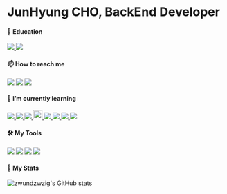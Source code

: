 # JunHyung CHO, BackEnd Developer
#### 🏫 Education
<a href="https://github.com/wecode-bootcamp-korea" style="display: inline">
    <img src="https://img.shields.io/badge/>WECODE-000000?style=flat-square&logo=WECODE&logoColor=white"/>
</a>

<a href="https://blog.naver.com/udemy-wjtb" style="display: inline">
    <img src="https://img.shields.io/badge/WoongjinThinkbigXUdemy_STATERS-A435F0?style=flat-square&logo=Udemy&logoColor=white"/>
</a>

#### 📫 How to reach me 

<a href="https://velog.io/@amoeba25" style="display: inline">
    <img src="https://img.shields.io/badge/Velog-20C997?style=flat-square&logo=Velog&logoColor=white"/>
</a>
<a href="mailto:amoeba8282@gmail.com" style="display: inline">
    <img src="https://img.shields.io/badge/Gmail-EA4335?style=flat-square&logo=Gmail&logoColor=white"/>
</a>
<a href="https://instagram.com/6hy25ung" style="display: inline">
    <img src="https://img.shields.io/badge/Instagram-E4405F?style=flat-square&logo=Instagram&logoColor=white"/>
</a>

#### 🌱 I’m currently learning 

<a href="https://github.com/topics/javascript" style="display: inline">
    <img src="https://img.shields.io/badge/JavaScript-F7DF1E?style=flat-square&logo=JavaScript&logoColor=white"/>
</a>
<a href="https://github.com/nodejs" style="display: inline">
    <img src="https://img.shields.io/badge/Node.js-339933?style=flat-square&logo=Node.js&logoColor=white"/>
</a>
<a href="https://github.com/expressjs" style="display: inline">
    <img src="https://img.shields.io/badge/Express-000000?style=flat-square&logo=Express&logoColor="/>
</a>
<!--
<a href="https://github.com/microsoft/TypeScript" style="display: inline">
    <img src="https://img.shields.io/badge/TypeScript-3178C6?style=flat-square&logo=TypeScript&logoColor="/>
</a>
-->
<a href="https://github.com/topics/java" style="display: inline">
    <img src="https://t1.daumcdn.net/cfile/tistory/99C3C24F5AD83BFA1C" width="21px" />
</a>
<a href="https://github.com/mysql" style="display: inline">
    <img src="https://img.shields.io/badge/MySQL-4479A1?style=flat-square&logo=MySQL&logoColor=white"/>
</a>
<a href="https://github.com/git" style="display: inline">
    <img src="https://img.shields.io/badge/Git-F05032?style=flat-square&logo=Git&logoColor=white"/>
</a>
<a href="https://github.com/aws" style="display: inline">
    <img src="https://img.shields.io/badge/Amazon AWS-232F3E?style=flat-square&logo=Amazon AWS&logoColor=white"/>
</a>
<a href="https://github.com/docker" style="display: inline">
    <img src="https://img.shields.io/badge/Docker-2496ED?style=flat-square&logo=Docker&logoColor=white"/>
</a>

#### 🛠️ My Tools
<a href="" style="display: inline">
    <img src="https://img.shields.io/badge/Slack-4A154B?style=flat-square&logo=Slack&logoColor="/>
</a>
<a href="" style="display: inline">
    <img src="https://img.shields.io/badge/Postman-FF6C37?style=flat-square&logo=Postman&logoColor=white"/>
</a>
<a href="" style="display: inline">
    <img src="https://img.shields.io/badge/Notion-000000?style=flat-square&logo=Notion&logoColor=white"/>
</a>
<a href="https://github.com/apache/tomcat" style="display: inline">
    <img src="https://img.shields.io/badge/Apache Tomcat-F8DC75?style=flat-square&logo=Apache Tomcat&logoColor=white"/>
</a>

#### 🔭 My Stats

![zwundzwzig's GitHub stats](https://github-readme-stats.vercel.app/api?username=zwundzwzig&theme=dark&show_icons=true)

<!--
**zwundzwzig/zwundzwzig** is a ✨ _special_ ✨ repository because its `README.md` (this file) appears on your GitHub profile.

Here are some ideas to get you started:

- 🔭 I’m currently working on ...
- 👯 I’m looking to collaborate on ...
- 🤔 I’m looking for help with ...
- 💬 Ask me about ...
- 😄 Pronouns: ...
- ⚡ Fun fact: ...
-->
